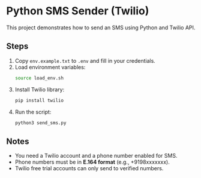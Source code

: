 # Python SMS Sender (Twilio)

This project demonstrates how to send an SMS using Python and Twilio API.

## Steps
1. Copy `env.example.txt` to `.env` and fill in your credentials.
2. Load environment variables:
   ```bash
   source load_env.sh
   ```
3. Install Twilio library:
   ```bash
   pip install twilio
   ```
4. Run the script:
   ```bash
   python3 send_sms.py
   ```

## Notes
- You need a Twilio account and a phone number enabled for SMS.
- Phone numbers must be in **E.164 format** (e.g., +9198xxxxxxx).
- Twilio free trial accounts can only send to verified numbers.
